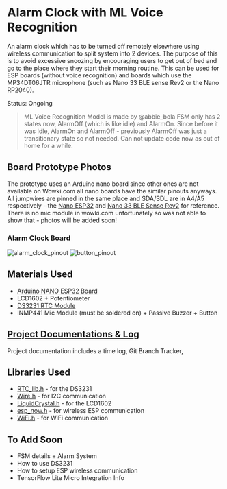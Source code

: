# Alarm Clock with ML Voice Recognition
An alarm clock which has to be turned off remotely elsewhere using wireless communication to split system into 2 devices. The purpose of this is to avoid excessive snoozing by encouraging users to get out of bed and go to the place where they start their morning routine. This can be used for ESP boards (without voice recognition) and boards which use the MP34DT06JTR microphone (such as Nano 33 BLE sense Rev2 or the Nano RP2040).  

Status: Ongoing 
> ML Voice Recognition Model is made by @abbie_bola
> FSM only has 2 states now, AlarmOff (which is like idle) and AlarmOn. Since before it was Idle, AlarmOn and AlarmOff - previously AlarmOff was just a transitionary state so not needed. Can not update code now as out of home for a while.

## Board Prototype Photos
The prototype uses an Arduino nano board since other ones are not available on Wowki.com all nano boards have the similar pinouts anyways. All jumpwires are pinned in the same place and SDA/SDL are in A4/A5 respectively - the [Nano ESP32](https://docs.arduino.cc/resources/pinouts/ABX00083-full-pinout.pdf) and [Nano 33 BLE Sense Rev2](https://docs.arduino.cc/resources/pinouts/ABX00031-full-pinout.pdf) for reference. There is no mic module in wowki.com unfortunately so was not able to show that - photos will be added soon! 

### Alarm Clock Board
![alarm_clock_pinout](https://github.com/user-attachments/assets/84e0cc8f-e5a3-41ba-81e9-2eeefc2f4cef)
![button_pinout](https://github.com/user-attachments/assets/b55ec6d9-76c8-48b1-8c9a-9a881498567f)

## Materials Used
- [Arduino NANO ESP32 Board](https://docs.arduino.cc/hardware/nano-esp32/)
- LCD1602 + Potentiometer
- [DS3231 RTC Module](https://www.amazon.co.uk/AZDelivery-RTC-Battery-included-Raspberry/dp/B01M2B7HQB/ref=sxin_15_pa_sp_search_thematic_sspa?cv_ct_cx=ds3231%2Breal%2Btime%2Bclock%2Bmodule&sbo=RZvfv%2F%2FHxDF%2BO5021pAnSA%3D%3D&sr=1-2-ad3222ed-9545-4dc8-8dd8-6b2cb5278509-spons&sp_csd=d2lkZ2V0TmFtZT1zcF9zZWFyY2hfdGhlbWF0aWM)
- INMP441 Mic Module (must be soldered on) + Passive Buzzer + Button

## [Project Documentations & Log](https://docs.google.com/document/d/1WiQw86Ue8yddEHVPHRZVkMrpHQOxgGgfX3WtC2Yl9dU/edit?usp=sharing)
Project documentation includes a time log, Git Branch Tracker, 

## Libraries Used
- [RTC_lib.h](https://github.com/adafruit/RTClib) - for the DS3231
- [Wire.h](https://github.com/arduino/ArduinoCore-avr/blob/master/libraries/Wire/src/Wire.cpp) - for I2C communication 
- [LiquidCrystal.h](https://github.com/arduino-libraries/LiquidCrystal) - for the LCD1602
- [esp_now.h](https://github.com/espressif/esp-idf/blob/master/components/esp_wifi/include/esp_now.h) - for wireless ESP communication
- [WiFi.h](https://github.com/espressif/arduino-esp32/blob/master/libraries/WiFi/src/WiFi.cpp) - for WiFi communication

## To Add Soon
- FSM details + Alarm System
- How to use DS3231
- How to setup ESP wireless communication
- TensorFlow Lite Micro Integration Info 
